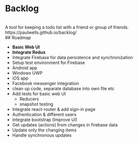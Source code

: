 # Backlog
<br>
A tool for keeping a todo list with a friend or group of friends.
<br>
https://paulwells.github.io/backlog/
<br>
## Roadmap

- <b>Basic Web UI</b>
- <b> Integrate Redux </b>
- Integrate Firebase for data persistence and synchronization
- Setup test environment for Firebase
- Android app
- Windows UWP
- iOS app
- Facebook messenger integration
- clean up code, separate database into own file etc
- Add tests for basic web UI
  - Reducers
  - snapshot testing
- Integrate react-router & add sign-in page
- Authentication & different users
- Integrate bootstrap (Improve UI)
- Get updates (actions) from changes in firebase data
- Update only the changing items
- Handle synchronous updates
